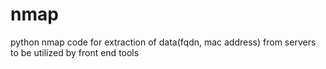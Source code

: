 # nmap
python nmap code for extraction of data(fqdn, mac address) from servers to be utilized by front end tools
